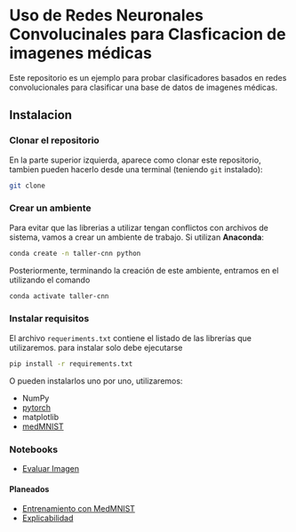 # Uso de Redes Neuronales Convolucinales para Clasficacion de imagenes médicas

Este repositorio es un ejemplo para probar clasificadores basados en redes convolucionales para clasificar una base de datos de imagenes médicas.

## Instalacion

### Clonar el repositorio
En la parte superior izquierda, aparece como clonar este repositorio, tambien pueden hacerlo desde una terminal (teniendo `git` instalado):
```bash
git clone 
```

### Crear un ambiente
Para evitar que las librerias a utilizar tengan conflictos con archivos de sistema, vamos a crear un ambiente de trabajo.
Si utilizan **Anaconda**:

```bash
conda create -n taller-cnn python
```

Posteriormente, terminando la creación de este ambiente, entramos en el utilizando el comando 
```bash
conda activate taller-cnn
```

### Instalar requisitos
El archivo `requeriments.txt` contiene el listado de las librerías que utilizaremos.
para instalar solo debe ejecutarse
```bash
pip install -r requirements.txt
```

O pueden instalarlos uno por uno, utilizaremos:

- NumPy
- [pytorch](https://www.pytorch.org)
- matplotlib
- [medMNIST](https://medmnist.com/)

### Notebooks
- [Evaluar Imagen](Notebooks/ClasificadorCNN.ipynb)

#### Planeados
- [Entrenamiento con MedMNIST]()
- [Explicabilidad]()
